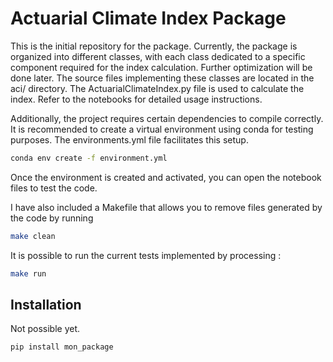 # Actuarial Climate Index Package

   This is the initial repository for the package. Currently, the package is organized into different classes, with each class dedicated to a specific component required for the index calculation. Further optimization will be done later. The source files implementing these classes are located in the aci/ directory. The ActuarialClimateIndex.py file is used to calculate the index. Refer to the notebooks for detailed usage instructions.

Additionally, the project requires certain dependencies to compile correctly. It is recommended to create a virtual environment using conda for testing purposes. The environments.yml file facilitates this setup. 

```bash
conda env create -f environment.yml
```
Once the environment is created and activated, you can open the notebook files to test the code.

I have also included a Makefile that allows you to remove files generated by the code by running 

```bash
make clean
```
It is possible to run the current tests implemented by processing : 

```bash
make run
```

## Installation

   Not possible yet.

```bash
pip install mon_package
```


